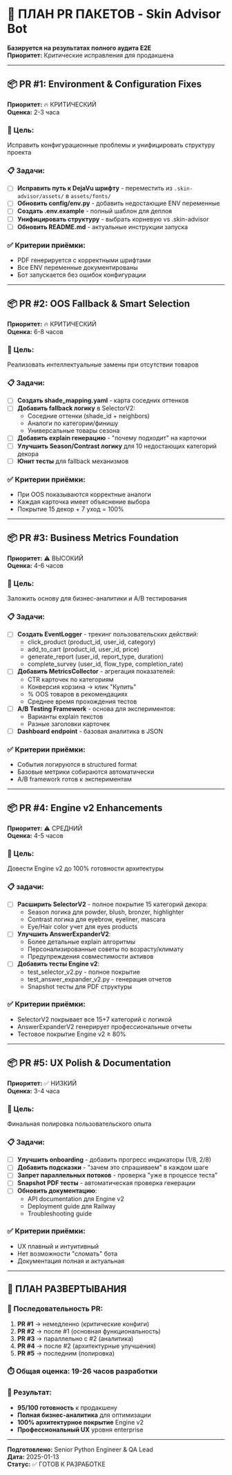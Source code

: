 # 🚀 ПЛАН PR ПАКЕТОВ - Skin Advisor Bot

**Базируется на результатах полного аудита E2E**  
**Приоритет:** Критические исправления для продакшена

---

## 📦 PR #1: Environment & Configuration Fixes
**Приоритет:** 🔥 КРИТИЧЕСКИЙ  
**Оценка:** 2-3 часа

### 🎯 Цель:
Исправить конфигурационные проблемы и унифицировать структуру проекта

### 📋 Задачи:
- [ ] **Исправить путь к DejaVu шрифту** - переместить из `.skin-advisor/assets/` в `assets/fonts/`
- [ ] **Обновить config/env.py** - добавить недостающие ENV переменные  
- [ ] **Создать .env.example** - полный шаблон для деплоя
- [ ] **Унифицировать структуру** - выбрать корневую vs .skin-advisor
- [ ] **Обновить README.md** - актуальные инструкции запуска

### ✅ Критерии приёмки:
- PDF генерируется с корректными шрифтами
- Все ENV переменные документированы
- Бот запускается без ошибок конфигурации

---

## 📦 PR #2: OOS Fallback & Smart Selection
**Приоритет:** 🔥 КРИТИЧЕСКИЙ  
**Оценка:** 6-8 часов

### 🎯 Цель:
Реализовать интеллектуальные замены при отсутствии товаров

### 📋 Задачи:
- [ ] **Создать shade_mapping.yaml** - карта соседних оттенков
- [ ] **Добавить fallback логику** в SelectorV2:
  - Соседние оттенки (shade_id + neighbors)
  - Аналоги по категории/финишу  
  - Универсальные товары сезона
- [ ] **Добавить explain генерацию** - "почему подходит" на карточки
- [ ] **Улучшить Season/Contrast логику** для 10 недостающих категорий декора
- [ ] **Юнит тесты** для fallback механизмов

### ✅ Критерии приёмки:
- При OOS показываются корректные аналоги
- Каждая карточка имеет объяснение выбора
- Покрытие 15 декор + 7 уход = 100%

---

## 📦 PR #3: Business Metrics Foundation
**Приоритет:** ⚠️ ВЫСОКИЙ  
**Оценка:** 4-6 часов

### 🎯 Цель:
Заложить основу для бизнес-аналитики и A/B тестирования

### 📋 Задачи:
- [ ] **Создать EventLogger** - трекинг пользовательских действий:
  - click_product (product_id, user_id, category)
  - add_to_cart (product_id, user_id, price)
  - generate_report (user_id, report_type, duration)
  - complete_survey (user_id, flow_type, completion_rate)
- [ ] **Добавить MetricsCollector** - агрегация показателей:
  - CTR карточек по категориям
  - Конверсия корзина → клик "Купить"
  - % OOS товаров в рекомендациях
  - Среднее время прохождения тестов
- [ ] **A/B Testing Framework** - основа для экспериментов:
  - Варианты explain текстов
  - Разные заголовки карточек
- [ ] **Dashboard endpoint** - базовая аналитика в JSON

### ✅ Критерии приёмки:
- События логируются в structured format
- Базовые метрики собираются автоматически
- A/B framework готов к экспериментам

---

## 📦 PR #4: Engine v2 Enhancements  
**Приоритет:** ⚠️ СРЕДНИЙ  
**Оценка:** 4-5 часов

### 🎯 Цель:
Довести Engine v2 до 100% готовности архитектуры

### 📋 задачи:
- [ ] **Расширить SelectorV2** - полное покрытие 15 категорий декора:
  - Season логика для powder, blush, bronzer, highlighter
  - Contrast логика для eyebrow, eyeliner, mascara  
  - Eye/Hair color учет для eyes products
- [ ] **Улучшить AnswerExpanderV2**:
  - Более детальные explain алгоритмы
  - Персонализированные советы по возрасту/климату
  - Предупреждения совместимости активов
- [ ] **Добавить тесты Engine v2**:
  - test_selector_v2.py - полное покрытие
  - test_answer_expander_v2.py - генерация отчетов
  - Snapshot тесты для PDF структуры

### ✅ Критерии приёмки:
- SelectorV2 покрывает все 15+7 категорий с логикой
- AnswerExpanderV2 генерирует профессиональные отчеты
- Тестовое покрытие Engine v2 ≥ 80%

---

## 📦 PR #5: UX Polish & Documentation
**Приоритет:** ✅ НИЗКИЙ  
**Оценка:** 3-4 часа

### 🎯 Цель:
Финальная полировка пользовательского опыта

### 📋 Задачи:
- [ ] **Улучшить onboarding** - добавить прогресс индикаторы (1/8, 2/8)
- [ ] **Добавить подсказки** - "зачем это спрашиваем" в каждом шаге
- [ ] **Запрет параллельных потоков** - проверка "уже в процессе теста"
- [ ] **Snapshot PDF тесты** - автоматическая проверка генерации
- [ ] **Обновить документацию**:
  - API documentation для Engine v2
  - Deployment guide для Railway  
  - Troubleshooting guide

### ✅ Критерии приёмки:
- UX плавный и интуитивный
- Нет возможности "сломать" бота
- Документация полная и актуальная

---

## 🎯 ПЛАН РАЗВЕРТЫВАНИЯ

### 🚀 Последовательность PR:
1. **PR #1** → немедленно (критические конфиги)
2. **PR #2** → после #1 (основная функциональность)  
3. **PR #3** → параллельно с #2 (аналитика)
4. **PR #4** → после #2 (архитектурные улучшения)
5. **PR #5** → последним (полировка)

### ⏱️ Общая оценка: 19-26 часов разработки

### 🎯 Результат:
- **95/100 готовность** к продакшену
- **Полная бизнес-аналитика** для оптимизации  
- **100% архитектурное покрытие** Engine v2
- **Профессиональный UX** уровня enterprise

---

**Подготовлено:** Senior Python Engineer & QA Lead  
**Дата:** 2025-01-13  
**Статус:** ✅ ГОТОВ К РАЗРАБОТКЕ

